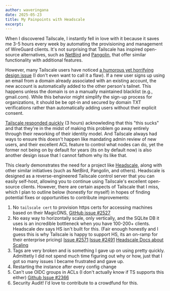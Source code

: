 ```yaml
---
author: waveringana
date: 2025-05-23
title: My Painpoints with Headscale
excerpt: 
---
```


When I discovered Tailscale, I instantly fell in love with it because it saves me 3-5 hours every week by automating the provisioning and management of WireGuard clients. It's not surprising that Tailscale has inspired open-source alternatives, such as [NetBird](https://netbird.io) and [Pangolin](https://github.com/fosrl/pangolin), that offer similar functionality with additional features.

However, many Tailscale users have noticed [a humorous yet horrifying design issue](https://www.reddit.com/r/Tailscale/comments/1ksy3xy/someone_just_randomly_joined_my_tailnet/?utm_source=share&utm_medium=web3x&utm_name=web3xcss&utm_term=1&utm_content=share_button) (I don't even want to call it a flaw). If a new user signs up using an email from a domain already associated with an existing account, the new account is automatically added to the other person's tailnet. This happens unless the domain is on a manually maintained blacklist (e.g., gmail.com). While this behavior might simplify the sign-up process for organizations, it should be be opt-in and secured by domain TXT verifications rather than automatically adding users without their explicit consent. 

[Tailscale responded quickly](https://www.reddit.com/r/Tailscale/comments/1ksy3xy/comment/mtqd4et/?utm_source=share&utm_medium=web3x&utm_name=web3xcss&utm_term=1&utm_content=share_button) (3 hours) acknowleding that this "this sucks" and that they're in the midst of making this problem go away entirely through their reworking of their identity model. And Tailscale always had ways to ensure this doesn't happen like mandating admin review of new users, and their excellent ACL feature to control what nodes can do, yet the former not being on by default for years (its on by default now) is also another design issue that I cannot fathom why its like that.

This clearly demonstrates the need for a project like [Headscale](https://github.com/juanfont/headscale), along with other similar initiatives (such as NetBird, Pangolin, and others). Headscale is designed as a reverse-engineered Tailscale control server that you can easily self-host, allowing you to continue using Tailscale's excellent open-source clients. However, there are certain aspects of Tailscale that I miss, which I plan to outline below (honestly for myself) in hopes of finding potential fixes or opportunities to contribute improvements:

1. No `tailscale cert` to provision https certs for accessing machines based on their MagicDNS, [GitHub issue #2527](https://github.com/juanfont/headscale/issues/2527)
2. No easy way to horizontally scale, only vertically, and the SQLite DB it uses is an incredible bottleneck when you have 100-200+ clients. Headscale dev says HS isn't built for this. (Fair enough honestly and I guess this is why Tailscale is happy to support HS, its an on-ramp for their enterprise pricing) [Issue #2571](https://github.com/juanfont/headscale/issues/2571) [Issue #2491](https://github.com/juanfont/headscale/issues/2491) [Headscale Docs about Scaling](https://headscale.net/development/about/faq/#scaling-how-many-clients-does-headscale-support)
3. Tags are very broken and is something I gave up on using pretty quickly. Admittetly I did not spend much time figuring out why or how, just that I got so many issues I became frustrated and gave up. 
4. Restarting the instance after every config change
5. Can't use OIDC groups in ACLs (I don't actually know if TS supports this either) [Github Issue #2366](https://github.com/juanfont/headscale/issues/2366)
6. Security Audit! I'd love to contribute to a crowdfund for this.